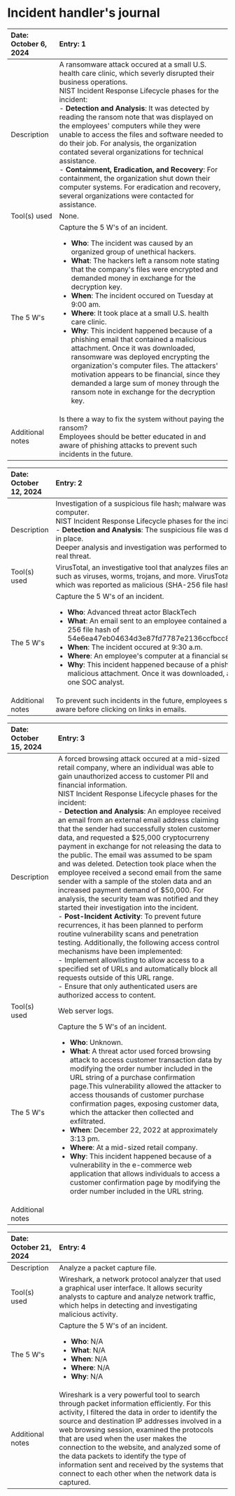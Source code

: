 <h1>Incident handler's journal</h1>

|Date: October 6, 2024	|Entry: 1|
|:-----------------------|:--------|
Description	|A ransomware attack occured at a small U.S. health care clinic, which severly disrupted their business operations.<br/> NIST Incident Response Lifecycle phases for the incident:<br/>- <b>Detection and Analysis</b>: It was detected by reading the ransom note that was displayed on the employees' computers while they were unable to access the files and software needed to do their job. For analysis, the organization contated several organizations for technical assistance.<br/>- <b>Containment, Eradication, and Recovery</b>: For containment, the organization shut down their computer systems. For eradication and recovery, several organizations were contacted for assistance.|
|Tool(s) used	|None.|
|The 5 W's 	|Capture the 5 W's of an incident.<ul><li><b>Who</b>: The incident was caused by an organized group of unethical hackers.</li><li><b>What</b>: The hackers left a ransom note stating that the company's files were encrypted and demanded money in exchange for the decryption key.</li><li><b>When</b>: The incident occured on Tuesday at 9:00 am.</li><li><b>Where</b>: It took place at a small U.S. health care clinic.</li><li><b>Why</b>: This incident happened because of a phishing email that contained a malicious attachment. Once it was downloaded, ransomware was deployed encrypting the organization's computer files. The attackers' motivation appears to be financial, since they demanded a large sum of money through the ransom note in exchange for the decryption key.</li></ul>|
|Additional notes	|Is there a way to fix the system without paying the ransom?</br>Employees should be better educated in and aware of phishing attacks to prevent such incidents in the future.|



|Date: October 12, 2024	|Entry: 2|
|:-----------------------|:--------|
|Description|	Investigation of a suspicious file hash; malware was downloaded on an employee's computer.<br/>NIST Incident Response Lifecycle phases for the incident:<br/>- <b>Detection and Analysis</b>: The suspicious file was detected by the security systems in place.<br/>Deeper analysis and investigation was performed to determine if the alert signified a real threat.|
|Tool(s) used|	VirusTotal, an investigative tool that analyzes files and URLs for malicious content such as viruses, worms, trojans, and more. VirusTotal was used to analyze a file hash, which was reported as malicious (SHA-256 file hash).|
|The 5 W's| 	Capture the 5 W's of an incident. <ul><li><b>Who</b>: Advanced threat actor BlackTech </li><li><b>What</b>: An email sent to an employee contained a malicious file attachment (SHA-256 file hash of 54e6ea47eb04634d3e87fd7787e2136ccfbcc80ade34f246a12cf93bab527f6b.</li> <li><b>When</b>: The incident occured at 9:30 a.m. </li><li><b>Where</b>: An employee's computer at a financial services company. </li><li><b>Why</b>: This incident happened because of a phishing email that contained a malicious attachment. Once it was downloaded, an alert was received by a level one SOC analyst.</li></ul>|
|Additional notes|	To prevent such incidents in the future, employees should be trained to be more aware before clicking on links in emails.|



|Date: October 15, 2024	|Entry: 3|
|:-----------------------|:--------|
|Description|	A forced browsing attack occured at a mid-sized retail company, where an individual was able to gain unauthorized access to customer PII and financial information. <br/>NIST Incident Response Lifecycle phases for the incident:<br/> - <b>Detection and Analysis</b>: An employee received an email from an external email address claiming that the sender had successfully stolen customer data, and requested a $25,000 cryptocurreny payment in exchange for not releasing the data to the public. The email was assumed to be spam and was deleted. Detection took place when the employee received a second email from the same sender with a sample of the stolen data and an increased payment demand of $50,000. For analysis, the security team was notified and they started their investigation into the incident. <br/>- <b>Post-Incident Activity</b>: To prevent future recurrences, it has been planned to perform routine vulnerability scans and penetration testing. Additionally, the following access control mechanisms have been implemented:<br/>    - Implement allowlisting to allow access to a specified set of URLs and automatically block all requests outside of this URL range.<br/>- Ensure that only authenticated users are authorized access to content.|
|Tool(s) used	|Web server logs.|
|The 5 W's |	Capture the 5 W's of an incident.<ul><li><b>Who</b>: Unknown.</li> <li><b>What</b>: A threat actor used forced browsing attack to access customer transaction data by modifying the order number included in the URL string of a purchase confirmation page.This vulnerability allowed the attacker to access thousands of customer purchase confirmation pages, exposing customer data, which the attacker then collected and exfiltrated.</li><li><b>When</b>: December 22, 2022 at approximately 3:13 pm.</li><li><b>Where</b>: At a mid-sized retail company.</li><li><b>Why</b>: This incident happened because of a vulnerability in the e-commerce web application that allows individuals to access a customer confirmation page by modifying the order number included in the URL string.</li></ul>
|Additional notes| |	



|Date: October 21, 2024	|Entry: 4|
|:-----------------------|:--------|
|Description|	Analyze a packet capture file.|
|Tool(s) used	|Wireshark, a network protocol analyzer that used a graphical user interface. It allows security analysts to capture and analyze network traffic, which helps in detecting and investigating malicious activity.|
|The 5 W's |	Capture the 5 W's of an incident. <ul><li><b>Who</b>: N/A </li><li><b>What</b>: N/A</li><li> <b>When</b>: N/A </li><li><b>Where</b>: N/A </li><li><b>Why</b>: N/A</li></ul>|
|Additional notes|	Wireshark is a very powerful tool to search through packet information efficiently. For this activity, I filtered the data in order to identify the source and destination IP addresses involved in a web browsing session, examined the protocols that are used when the user makes the connection to the website, and analyzed some of the data packets to identify the type of information sent and received by the systems that connect to each other when the network data is captured.|
